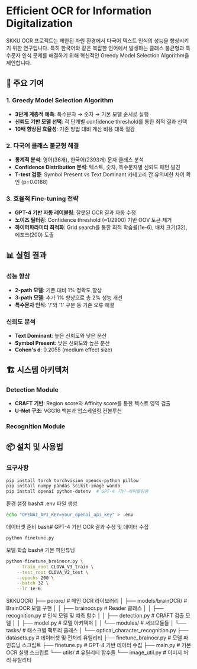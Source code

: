 # Efficient OCR for Information Digitalization

SKKU OCR 프로젝트는 제한된 자원 환경에서 다국어 텍스트 인식의 성능을 향상시키기 위한 연구입니다. 특히 한국어와 같은 복잡한 언어에서 발생하는 클래스 불균형과 특수문자 인식 문제를 해결하기 위해 혁신적인 Greedy Model Selection Algorithm을 제안합니다.

## 🎯 주요 기여

### 1. Greedy Model Selection Algorithm
- **3단계 계층적 예측**: 특수문자 → 숫자 → 기본 모델 순서로 실행
- **신뢰도 기반 모델 선택**: 각 단계별 confidence threshold를 통한 최적 결과 선택
- **10배 향상된 효율성**: 기존 방법 대비 계산 비용 대폭 절감

### 2. 다국어 클래스 불균형 해결
- **통계적 분석**: 영어(36개), 한국어(2393개) 문자 클래스 분석
- **Confidence Distribution 분석**: 텍스트, 숫자, 특수문자별 신뢰도 패턴 발견
- **T-test 검증**: Symbol Present vs Text Dominant 카테고리 간 유의미한 차이 확인 (p=0.0188)

### 3. 효율적 Fine-tuning 전략
- **GPT-4 기반 자동 레이블링**: 잘못된 OCR 결과 자동 수정
- **노이즈 필터링**: Confidence threshold (≈1/2900) 기반 OOV 토큰 제거
- **하이퍼파라미터 최적화**: Grid search를 통한 최적 학습률(1e-6), 배치 크기(32), 에포크(200) 도출

## 📊 실험 결과

### 성능 향상
- **2-path 모델**: 기존 대비 1% 정확도 향상
- **3-path 모델**: 추가 1% 향상으로 총 2% 성능 개선
- **특수문자 인식**: '/'와 '1' 구분 등 기존 오류 해결

### 신뢰도 분석
- **Text Dominant**: 높은 신뢰도와 낮은 분산
- **Symbol Present**: 낮은 신뢰도와 높은 분산
- **Cohen's d**: 0.2055 (medium effect size)

## 🏗️ 시스템 아키텍처

### Detection Module
- **CRAFT 기반**: Region score와 Affinity score를 통한 텍스트 영역 검출
- **U-Net 구조**: VGG16 백본과 업스케일링 컨볼루션

### Recognition Module


## 📦 설치 및 사용법

### 요구사항
```bash
pip install torch torchvision opencv-python pillow
pip install numpy pandas scikit-image wandb
pip install openai python-dotenv  # GPT-4 기반 레이블링용
```
환경 설정
bash# .env 파일 생성
```bash
echo "OPENAI_API_KEY=your_openai_api_key" > .env
```
데이터셋 준비
bash# GPT-4 기반 OCR 결과 수정 및 데이터 수집
```bash
python finetune.py
```
모델 학습
bash# 기본 파인튜닝
```bash
python finetune_brainocr.py \
    --train_root CLOVA_V3_train \
    --test_root CLOVA_V2_test \
    --epochs 200 \
    --batch 32 \
    --lr 1e-6
```
SKKUOCR/
├── pororo/                           # 메인 OCR 라이브러리
│   ├── models/brainOCR/             # BrainOCR 모델 구현
│   │   ├── brainocr.py             # Reader 클래스
│   │   ├── recognition.py          # 인식 모델 및 예측 함수
│   │   ├── detection.py            # CRAFT 검출 모델
│   │   ├── model.py                # 모델 아키텍처
│   │   └── modules/                # 서브모듈들
│   └── tasks/                       # 태스크별 팩토리 클래스
│       └── optical_character_recognition.py
├── datasets.py                      # 데이터셋 및 전처리 유틸리티
├── finetune_brainocr.py            # 모델 파인튜닝 스크립트
├── finetune.py                     # GPT-4 기반 데이터 수집
├── main.py                         # 기본 OCR 실행 스크립트
└── utils/                          # 유틸리티 함수들
    └── image_util.py              # 이미지 처리 유틸리티
